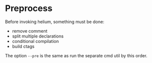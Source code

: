 # Preprocess

Before invoking helium,
something must be done:

* remove comment
* split multiple declarations
* conditional compilation
* build ctags

The option `--pre` is the same as run the separate cmd util by this order.
